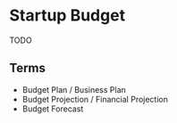 # Startup Budget

TODO

<!--
## Templates

https://jotform.com/table-templates/startup-budget-template
https://monday.com/blog/productivity/startup-budget-template
https://smartsheet.com/content/start-up-business-budget-template

https://etsy.com/uk/listing/1521383832/budget-spreadsheet-for-personal-finance
-->

## Terms

- Budget Plan / Business Plan
- Budget Projection / Financial Projection
- Budget Forecast

<!--
## Tools

https://projectionhub.com
https://liveplan.com
-->
